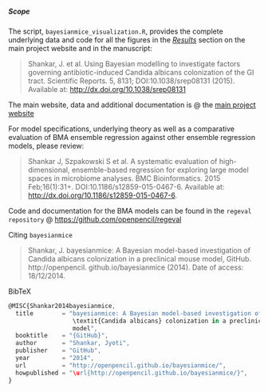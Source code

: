 ##### Scope
The script, `bayesianmice_visualization.R`, provides the complete underlying data and code for all the figures in the [*Results*][results] section on the main project website and in the manuscript:

> Shankar, J. et al. Using Bayesian modelling to investigate factors governing antibiotic-induced Candida albicans colonization of the GI tract. Scientific Reports. 5, 8131; DOI:10.1038/srep08131 (2015). Available at: http://dx.doi.org/10.1038/srep08131

The main website, data and additional documentation is @ the [main project website][mainsite]

For model specifications, underlying theory as well as a comparative evaluation of BMA ensemble regression against other ensemble regression models, please review:

> Shankar J, Szpakowski S et al. A systematic evaluation of high-dimensional, ensemble-based regression for exploring large model spaces in microbiome analyses. BMC Bioinformatics. 2015 Feb;16(1):31+. DOI:10.1186/s12859-015-0467-6. Available at: http://dx.doi.org/10.1186/s12859-015-0467-6.

Code and documentation for the BMA models can be found in the `regeval repository` @ https://github.com/openpencil/regeval

Citing `bayesianmice`

> Shankar, J. bayesianmice: A Bayesian model-based investigation of Candida albicans colonization in a preclinical mouse model, GitHub. http://openpencil. github.io/bayesianmice (2014). Date of access: 18/12/2014.

BibTeX
```javascript
@MISC{Shankar2014bayesianmice,
  title        = "bayesianmice: A Bayesian model-based investigation of
                  \textit{Candida albicans} colonization in a preclinical mouse
                  model",
  booktitle    = "{GitHub}",
  author       = "Shankar, Jyoti",
  publisher    = "GitHub",
  year         = "2014",
  url          = "http://openpencil.github.io/bayesianmice/",
  howpublished = "\url{http://openpencil.github.io/bayesianmice/}",
}
```
<!--Websites-->
[mainsite]: http://openpencil.github.io/bayesianmice/ "_bayesianmice_: project documentation website"
[results]: http://openpencil.github.io/bayesianmice/results.html "_bayesianmice_: Results"
